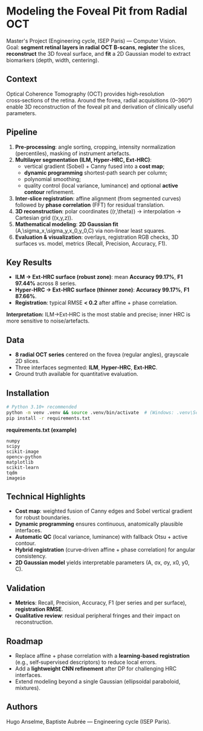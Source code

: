 # Modeling the Foveal Pit from Radial OCT

Master's Project (Engineering cycle, ISEP Paris) — Computer Vision.  
Goal: **segment retinal layers in radial OCT B-scans**, **register** the slices, **reconstruct** the 3D foveal surface, and **fit** a 2D Gaussian model to extract biomarkers (depth, width, centering).

## Context
Optical Coherence Tomography (OCT) provides high‑resolution cross‑sections of the retina. Around the fovea, radial acquisitions (0–360°) enable 3D reconstruction of the foveal pit and derivation of clinically useful parameters.

## Pipeline
1. **Pre‑processing**: angle sorting, cropping, intensity normalization (percentiles), masking of instrument artefacts.  
2. **Multilayer segmentation (ILM, Hyper‑HRC, Ext‑HRC)**:  
   - vertical gradient (Sobel) + Canny fused into a **cost map**;  
   - **dynamic programming** shortest‑path search per column;  
   - polynomial smoothing;  
   - quality control (local variance, luminance) and optional **active contour** refinement.  
3. **Inter‑slice registration**: affine alignment (from segmented curves) followed by **phase correlation** (FFT) for residual translation.  
4. **3D reconstruction**: polar coordinates \((r,\theta)\) → interpolation → Cartesian grid \((x,y,z)\).  
5. **Mathematical modeling**: **2D Gaussian fit** \(A,\sigma_x,\sigma_y,x_0,y_0,C\) via non‑linear least squares.  
6. **Evaluation & visualization**: overlays, registration RGB checks, 3D surfaces vs. model, metrics (Recall, Precision, Accuracy, F1).

## Key Results
- **ILM → Ext‑HRC surface (robust zone)**: mean **Accuracy 99.17%**, **F1 97.44%** across 8 series.  
- **Hyper‑HRC → Ext‑HRC surface (thinner zone)**: **Accuracy 99.17%**, **F1 87.66%**.  
- **Registration**: typical RMSE **< 0.2** after affine + phase correlation.  

**Interpretation:** ILM→Ext‑HRC is the most stable and precise; inner HRC is more sensitive to noise/artefacts.

## Data
- **8 radial OCT series** centered on the fovea (regular angles), grayscale 2D slices.  
- Three interfaces segmented: **ILM**, **Hyper‑HRC**, **Ext‑HRC**.  
- Ground truth available for quantitative evaluation.

## Installation
```bash
# Python 3.10+ recommended
python -m venv .venv && source .venv/bin/activate  # (Windows: .venv\Scripts\activate)
pip install -r requirements.txt
```

**requirements.txt (example)**
```
numpy
scipy
scikit-image
opencv-python
matplotlib
scikit-learn
tqdm
imageio
```

## Technical Highlights
- **Cost map**: weighted fusion of Canny edges and Sobel vertical gradient for robust boundaries.  
- **Dynamic programming** ensures continuous, anatomically plausible interfaces.  
- **Automatic QC** (local variance, luminance) with fallback Otsu + active contour.  
- **Hybrid registration** (curve‑driven affine + phase correlation) for angular consistency.  
- **2D Gaussian model** yields interpretable parameters (A, σx, σy, x0, y0, C).

## Validation
- **Metrics**: Recall, Precision, Accuracy, F1 (per series and per surface), **registration RMSE**.  
- **Qualitative review**: residual peripheral fringes and their impact on reconstruction.

## Roadmap
- Replace affine + phase correlation with a **learning‑based registration** (e.g., self‑supervised descriptors) to reduce local errors.  
- Add a **lightweight CNN refinement** after DP for challenging HRC interfaces.  
- Extend modeling beyond a single Gaussian (ellipsoidal paraboloid, mixtures).

## Authors
Hugo Anselme, Baptiste Aubrée — Engineering cycle (ISEP Paris).
